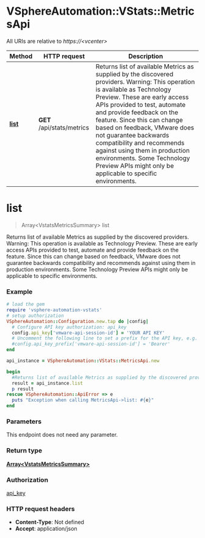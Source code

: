 # VSphereAutomation::VStats::MetricsApi

All URIs are relative to *https://&lt;vcenter&gt;*

Method | HTTP request | Description
------------- | ------------- | -------------
[**list**](MetricsApi.md#list) | **GET** /api/stats/metrics | Returns list of available Metrics as supplied by the discovered providers. Warning: This operation is available as Technology Preview. These are early access APIs provided to test, automate and provide feedback on the feature. Since this can change based on feedback, VMware does not guarantee backwards compatibility and recommends against using them in production environments. Some Technology Preview APIs might only be applicable to specific environments.


# **list**
> Array&lt;VstatsMetricsSummary&gt; list

Returns list of available Metrics as supplied by the discovered providers. Warning: This operation is available as Technology Preview. These are early access APIs provided to test, automate and provide feedback on the feature. Since this can change based on feedback, VMware does not guarantee backwards compatibility and recommends against using them in production environments. Some Technology Preview APIs might only be applicable to specific environments.

### Example
```ruby
# load the gem
require 'vsphere-automation-vstats'
# setup authorization
VSphereAutomation::Configuration.new.tap do |config|
  # Configure API key authorization: api_key
  config.api_key['vmware-api-session-id'] = 'YOUR API KEY'
  # Uncomment the following line to set a prefix for the API key, e.g. 'Bearer' (defaults to nil)
  #config.api_key_prefix['vmware-api-session-id'] = 'Bearer'
end

api_instance = VSphereAutomation::VStats::MetricsApi.new

begin
  #Returns list of available Metrics as supplied by the discovered providers. Warning: This operation is available as Technology Preview. These are early access APIs provided to test, automate and provide feedback on the feature. Since this can change based on feedback, VMware does not guarantee backwards compatibility and recommends against using them in production environments. Some Technology Preview APIs might only be applicable to specific environments.
  result = api_instance.list
  p result
rescue VSphereAutomation::ApiError => e
  puts "Exception when calling MetricsApi->list: #{e}"
end
```

### Parameters
This endpoint does not need any parameter.

### Return type

[**Array&lt;VstatsMetricsSummary&gt;**](VstatsMetricsSummary.md)

### Authorization

[api_key](../README.md#api_key)

### HTTP request headers

 - **Content-Type**: Not defined
 - **Accept**: application/json



